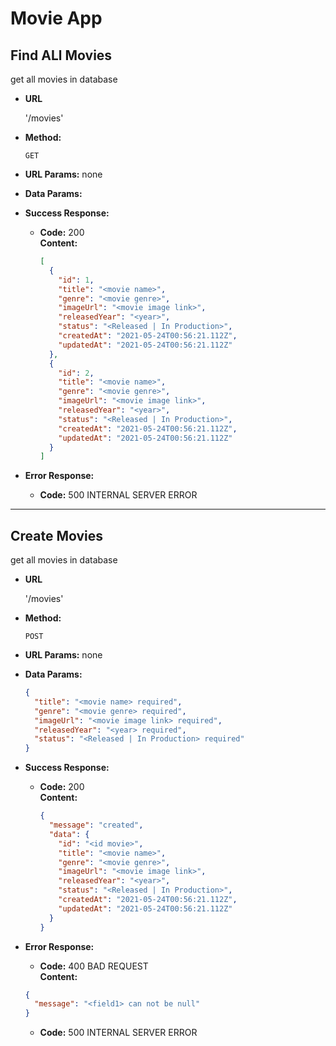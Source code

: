 # Movie App

## Find ALl Movies

get all movies in database

- **URL**

  '/movies'

- **Method:**

  `GET`

- **URL Params:** none
- **Data Params:**

- **Success Response:**

  - **Code:** 200 <br />
    **Content:**

    ```json
    [
      {
        "id": 1,
        "title": "<movie name>",
        "genre": "<movie genre>",
        "imageUrl": "<movie image link>",
        "releasedYear": "<year>",
        "status": "<Released | In Production>",
        "createdAt": "2021-05-24T00:56:21.112Z",
        "updatedAt": "2021-05-24T00:56:21.112Z"
      },
      {
        "id": 2,
        "title": "<movie name>",
        "genre": "<movie genre>",
        "imageUrl": "<movie image link>",
        "releasedYear": "<year>",
        "status": "<Released | In Production>",
        "createdAt": "2021-05-24T00:56:21.112Z",
        "updatedAt": "2021-05-24T00:56:21.112Z"
      }
    ]
    ```

- **Error Response:**
  - **Code:** 500 INTERNAL SERVER ERROR <br />

---

## Create Movies

get all movies in database

- **URL**

  '/movies'

- **Method:**

  `POST`

- **URL Params:** none
- **Data Params:**
  ```json
  {
    "title": "<movie name> required",
    "genre": "<movie genre> required",
    "imageUrl": "<movie image link> required",
    "releasedYear": "<year> required",
    "status": "<Released | In Production> required"
  }
  ```
- **Success Response:**

  - **Code:** 200 <br />
    **Content:**

    ```json
    {
      "message": "created",
      "data": {
        "id": "<id movie>",
        "title": "<movie name>",
        "genre": "<movie genre>",
        "imageUrl": "<movie image link>",
        "releasedYear": "<year>",
        "status": "<Released | In Production>",
        "createdAt": "2021-05-24T00:56:21.112Z",
        "updatedAt": "2021-05-24T00:56:21.112Z"
      }
    }
    ```

- **Error Response:**

  - **Code:** 400 BAD REQUEST <br />
    **Content:**

  ```json
  {
    "message": "<field1> can not be null"
  }
  ```

  - **Code:** 500 INTERNAL SERVER ERROR <br />
